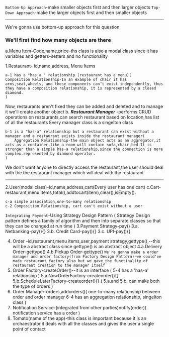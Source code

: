 `Bottom-Up Approach`-make smaller objects first and then larger objects
`Top-Down Approach`-make the larger objects first and then smaller objects

---

We're gonna use bottom-up approach for this question

### We'll first find how many objects are there

a.Menu Item-Code,name,price-ths class is also a modal class since it has variables and getters-setters and no functionality

1.Restaurant- id,name,address, Menu Items

```
a-1 has a "has a " relationship (restaurant has a menu)(
Composition Relationship-In an example of chair it has arms,seat,wheels, and these components can’t exist independently, thus they have a composition relationship, it is represented by a closed diamond.
)
```

Now, restaurants aren't fixed they can be added and deleted and to manage it we'll create another object
b. **_Restaurant Manager_** -performs CRUD operations on restaurants,can search restaurant based on location,has list of all the restaurants
Every manager class is a singelton class

```
b-1 is a "has-a" relationship but a restaurant can exist without a manager and a restaurant exists inside the restaurant manager(
    Aggregation Relationship-the main object acts as an aggregator,it acts as a container,like a room will contain sofa,chair,bed.It is stronger than a simple has-a relationship,since the connection is more complex,represented by diamond operator.
)
```

We don't want anyone to directly access the restaurant,the user should deal with the the restaurant manager which will deal with the restaurant

---

2.User(modal class)-id,name,address,cart(Every user has one cart)
c.Cart-restaurant,menu items,total(),addtocart(item),clear(),isEmpty().

```c-1-Simple Association Relation,One-to-One
c-a simple association,one-to-many relationship
c-2 Composition Relationship, cart can't exist without a user
```

`Integrating Payment`-Using Strategy Design Pattern
(
Strategy Design pattern defines a family of algorithm and then into separate classes so that they can be changed at run time
)
3.Payment Strategy-pay()
3.a. Netbanking-pay(){}
3.b. Credit Card-pay(){}
3.c. UPI-pay(){}

4. Order -id,restaurant,menu items,user,payment strategy,gettype(),--this will be a abstract class since gettype() is an abstract object
   4.a.Delivery Order-gettype()
   4.b.Pickup Order-gettype()
   `We're gonna make a order manager and order factory(from Factory Design Pattern)-we could've made restaurant factory also but we gave the functinality of restaurant creation to the manager itself`
5. Order Factory-createOrder()--it is an interface
   (
   5-4 has a 'has-a' relationship
   )
   5.a.NowOrderFactory-createorder(){}
   5.b.ScheduleLaterFactory-createorder(){}
   (
   5.a.and 5.b. can make both the type of orders
   )
6. Order Manager-orders,addorders()(
   one-to-many relationship between order and order manager
   6-4 has an aggregation relationship,
   singelton class
   )
7. Notification Service-(integrated from other parties)notify(order)(
   notification service has a order
   )
8. Tomato(name of the app)-this class is important because it is an orchaestrator,it deals with all the classes and gives the user a single point of contact
